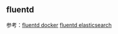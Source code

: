 
## fluentd

参考：[fluentd docker](https://docs.fluentd.org/v/0.12/container-deployment/install-by-docker)
      [fluentd elasticsearch](https://github.com/kubernetes/kubernetes/blob/master/cluster/addons/fluentd-elasticsearch/fluentd-es-ds.yaml)
